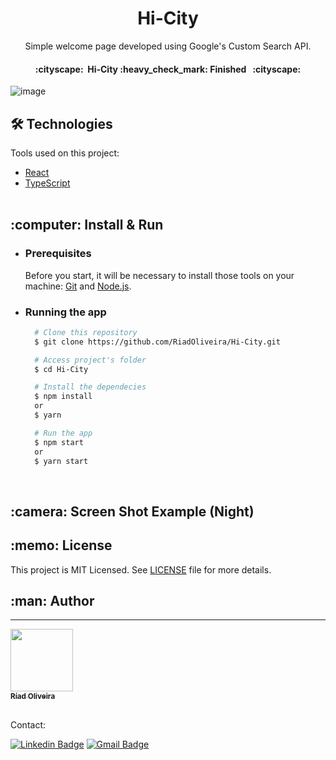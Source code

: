 <h1 align="center">Hi-City</h1>

<p align="center">Simple welcome page developed using Google's Custom Search API.</p>

<h4 align="center"> 
	:cityscape:&nbsp; Hi-City :heavy_check_mark: Finished &nbsp; :cityscape: </br>
</h4>

![image](https://img.shields.io/github/license/RiadOliveira/Hi-City)

<h2 id="technologies">🛠 Technologies</h2>
Tools used on this project:

- [React](https://reactjs.org/)
- [TypeScript](https://www.typescriptlang.org/) </br></br>

<h2 id="install&run">:computer: Install & Run</h2>

<ul>
  <li id="prerequisites"><h3>Prerequisites</h3></li>
  
  Before you start, it will be necessary to install those tools on your machine: [Git](https://git-scm.com) and [Node.js](https://nodejs.org/en/).
  
  <li id="running"><h3>Running the app</h3></li>
  
  ```bash
    # Clone this repository
    $ git clone https://github.com/RiadOliveira/Hi-City.git
  
    # Access project's folder
    $ cd Hi-City

    # Install the dependecies
    $ npm install
    or
    $ yarn

    # Run the app
    $ npm start
    or
    $ yarn start
  ```
</ul>

</br>

<h2 id="screenshots">:camera: Screen Shot Example (Night)</h2>

<h2 id="license">:memo: License</h2>
This project is MIT Licensed. See <a href="https://github.com/RiadOliveira/Tradelous-frontend-desktop/blob/main/LICENSE">LICENSE</a> file for more details.

</br>

<h2 id="author">:man: Author</h2>

---
<a href="https://github.com/RiadOliveira">
 <img src="https://avatars.githubusercontent.com/u/69125013?v=4;" width="100px;" alt=""/>
 <br/>
 <sub><b>Ríad Oliveira</b></sub>
</a>

</br>Contact:</br>

[![Linkedin Badge](https://img.shields.io/badge/-Ríad&nbsp;Oliveira-blue?style=flat-square&logo=Linkedin&logoColor=white&link=https://www.linkedin.com/in/r%C3%ADad-oliveira-8492891b4/)](https://www.linkedin.com/in/r%C3%ADad-oliveira-8492891b4/) 
[![Gmail Badge](https://img.shields.io/badge/-riad.oliveira@gmail.com-c14438?style=flat-square&logo=Gmail&logoColor=white&link=mailto:riad.oliveira@gmail.com)](mailto:riad.oliveira@gmail.com)

